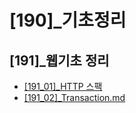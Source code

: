 # [190]_기초정리  
## [191]_웹기초 정리
* [[191_01]_HTTP 스팩](%5B191_01%5D_HTTP.md)
* [[191_02]_Transaction.md](%5B191_02%5D_Transaction.md)
